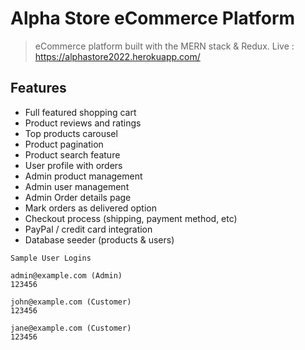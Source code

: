 # Alpha Store eCommerce Platform

> eCommerce platform built with the MERN stack & Redux.
Live : https://alphastore2022.herokuapp.com/

## Features

- Full featured shopping cart
- Product reviews and ratings
- Top products carousel
- Product pagination
- Product search feature
- User profile with orders
- Admin product management
- Admin user management
- Admin Order details page
- Mark orders as delivered option
- Checkout process (shipping, payment method, etc)
- PayPal / credit card integration
- Database seeder (products & users)

```
Sample User Logins

admin@example.com (Admin)
123456

john@example.com (Customer)
123456

jane@example.com (Customer)
123456
```
